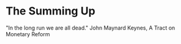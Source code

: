 # The Summing Up

"In the long run we are all dead." John Maynard Keynes, A Tract on Monetary Reform
